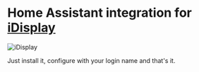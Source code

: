 # Home Assistant integration for [iDisplay](https://idisplej.cz/)

![iDisplay](https://idisplej.cz/assets/cidla.jpg)

Just install it, configure with your login name and that's it.
